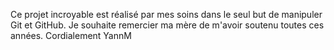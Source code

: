 Ce projet incroyable est réalisé par mes soins dans le seul but de manipuler Git et GitHub. Je souhaite remercier ma mère de m'avoir soutenu toutes ces années. Cordialement
YannM
